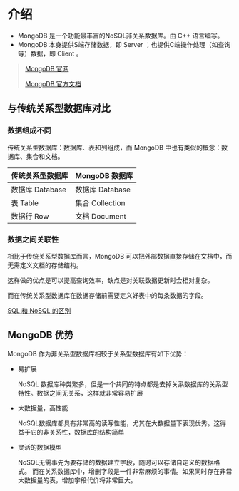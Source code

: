 # 介绍

- MongoDB 是一个功能最丰富的NoSQL非关系数据库。由 C++ 语言编写。
- MongoDB 本身提供S端存储数据，即 Server ；也提供C端操作处理（如查询等）数据，即 Client 。

> [MongoDB 官网](https://www.mongodb.com/)
> 
> [MongoDB 官方文档](https://docs.mongodb.com/manual/introduction/)

## 与传统关系型数据库对比

### 数据组成不同

传统关系型数据库：数据库、表和列组成，而 MongoDB 中也有类似的概念：数据库、集合和文档。

| 传统关系型数据库 | MongoDB 数据库 |
| ---- | ---- |
| 数据库 Database | 数据库 Database |
| 表 Table | 集合 Collection |
| 数据行 Row | 文档 Document |

### 数据之间关联性

相比于传统关系型数据库而言，MongoDB 可以把外部数据直接存储在文档中，而无需定义文档的存储结构。

这样做的优点是可以提高查询效率，缺点是对关联数据更新时会相对复杂。

而在传统关系型数据库在数据存储前需要定义好表中的每条数据的字段。

[SQL 和 NoSQL 的区别](https://www.cnblogs.com/jeakeven/p/5402095.html)


## MongoDB 优势

MongoDB 作为非关系型数据库相较于关系型数据库有如下优势：

- 易扩展

  NoSQL 数据库种类繁多，但是一个共同的特点都是去掉关系数据库的关系型特性。数据之间无关系，这样就非常容易扩展

- 大数据量，高性能

  NoSQL数据库都具有非常高的读写性能，尤其在大数据量下表现优秀。这得益于它的非关系性，数据库的结构简单

- 灵活的数据模型

  NoSQL无需事先为要存储的数据建立字段，随时可以存储自定义的数据格式。
  而在关系数据库中，增删字段是一件非常麻烦的事情。如果同时存在非常大数据量的表，增加字段代价将非常巨大。

